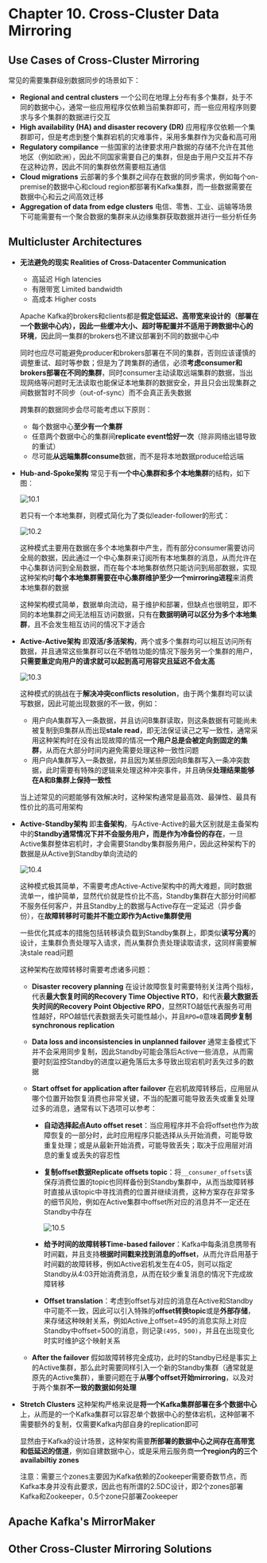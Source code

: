 # Chapter 10. Cross-Cluster Data Mirroring

## Use Cases of Cross-Cluster Mirroring

常见的需要集群级别数据同步的场景如下：

- **Regional and central clusters**
  一个公司在地理上分布有多个集群，处于不同的数据中心，通常一些应用程序仅依赖当前集群即可，而一些应用程序则要求与多个集群的数据进行交互
- **High availability (HA) and disaster recovery (DR)**
  应用程序仅依赖一个集群即可，但是考虑到整个集群宕机的灾难事件，采用多集群作为灾备和高可用
- **Regulatory compilance**
  一些国家的法律要求用户数据的存储不允许在其他地区（例如欧洲），因此不同国家需要自己的集群，但是由于用户交互并不存在这种边界，因此不同的集群依然需要相互通信
- **Cloud migrations**
  云部署的多个集群之间存在数据的同步需求，例如每个on-premise的数据中心和cloud region都部署有Kafka集群，而一些数据需要在数据中心和云之间高效迁移
- **Aggregation of data from edge clusters**
  电信、零售、工业、运输等场景下可能需要有一个聚合数据的集群来从边缘集群获取数据并进行一些分析任务

## Multicluster Architectures

- **无法避免的现实 Realities of Cross-Datacenter Communication**
  - 高延迟 High latencies
  - 有限带宽 Limited bandwidth
  - 高成本 Higher costs

  Apache Kafka的brokers和clients都是**假定低延迟、高带宽来设计的（部署在一个数据中心内），因此一些缓冲大小、超时等配置并不适用于跨数据中心的环境**，因此同一集群的brokers也不建议部署到不同的数据中心中

  同时也应尽可能避免producer和brokers部署在不同的集群，否则应该谨慎的调整重试、超时等参数；但是为了跨集群的通信，必须**考虑consumer和brokers部署在不同的集群**，同时consumer主动读取远端集群的数据，当出现网络等问题时无法读取也能保证本地集群的数据安全，并且只会出现集群之间数据暂时不同步（out-of-sync）而不会真正丢失数据

  跨集群的数据同步会尽可能考虑以下原则：
  - 每个数据中心**至少有一个集群**
  - 任意两个数据中心的集群间**replicate event恰好一次**（除非网络出错导致的重试）
  - 尽可能**从远端集群consume**数据，而不是将本地数据produce给远端
- **Hub-and-Spoke架构**
  常见于有**一个中心集群和多个本地集群**的结构，如下图：

  ![10.1](images/10.1.png)

  若只有一个本地集群，则模式简化为了类似leader-follower的形式：

  ![10.2](images/10.2.png)

  这种模式主要用在数据在多个本地集群中产生，而有部分consumer需要访问全局的数据，因此通过一个中心集群来订阅所有本地集群的消息，从而允许在中心集群访问到全局数据，而在每个本地集群依然只能访问到局部数据，实现这种架构时**每个本地集群需要在中心集群维护至少一个mirroring进程**来消费本地集群的数据

  这种架构模式简单，数据单向流动，易于维护和部署，但缺点也很明显，即不同的本地集群之间无法相互访问数据，只有在**数据明确可以区分为多个本地集群**，且不会发生相互访问的情况下才适合

- **Active-Active架构**
  即**双活/多活架构**，两个或多个集群均可以相互访问所有数据，并且通常这些集群可以在不牺牲功能的情况下服务另一个集群的用户，**只需要重定向用户的请求就可以起到高可用容灾且延迟不会太高**

  ![10.3](images/10.3.png)

  这种模式的挑战在于**解决冲突conflicts resolution**，由于两个集群均可以读写数据，因此可能出现数据的不一致，例如：
  - 用户向A集群写入一条数据，并且访问B集群读取，则这条数据有可能尚未被复制到B集群从而出现**stale read**，即无法保证读己之写一致性，通常采用这种架构时在没有出现故障的情况**一个用户总是会被定向到固定的集群**，从而在大部分时间内避免需要处理这种一致性问题
  - 用户向A集群写入一条数据，并且因为某些原因向B集群写入一条冲突数据，此时需要有特殊的逻辑来处理这种冲突事件，并且确保**处理结果能够在A和B集群上保持一致性**

  当上述常见的问题能够有效解决时，这种架构通常是最高效、最弹性、最具有性价比的高可用架构

- **Active-Standby架构**
  即**主备架构**，与Active-Active的最大区别就是主备架构中的**Standby通常情况下并不会服务用户，而是作为冷备份的存在**，一旦Active集群整体宕机时，才会需要Standby集群服务用户，因此这种架构下的数据是从Active到Standby单向流动的

  ![10.4](images/10.4.png)

  这种模式极其简单，不需要考虑Active-Active架构中的两大难题，同时数据流单一，维护简单，显然代价就是性价比不高，Standby集群在大部分时间都不服务任何客户，并且Standby上的数据与Active存在一定延迟（异步备份），在**故障转移时可能并不能立即作为Active集群使用**

  一些优化其成本的措施包括转移读负载到Standby集群上，即类似**读写分离**的设计，主集群负责处理写入请求，而从集群负责处理读取请求，这同样需要解决stale read问题

  这种架构在故障转移时需要考虑诸多问题：
  - **Disaster recovery planning**
    在设计故障恢复时需要特别关注两个指标，代表**最大恢复时间的Recovery Time Objective RTO**，和代表**最大数据丢失时间的Recovery Point Objective RPO**，显然RTO越低代表服务可用性越好，RPO越低代表数据丢失可能性越小，并且`RPO=0`意味着**同步复制synchronous replication**
  - **Data loss and inconsistencies in unplanned failover**
    通常主备模式下并不会采用同步复制，因此Standby可能会落后Active一些消息，从而需要时刻监控Standby的进度以避免落后太多导致出现宕机时丢失过多的数据
  - **Start offset for application after failover**
    在宕机故障转移后，应用层从哪个位置开始恢复消费也非常关键，不当的配置可能导致丢失或重复处理过多的消息，通常有以下选项可以参考：
    - **自动选择起点Auto offset reset**：当应用程序并不会将offset也作为故障恢复的一部分时，此时应用程序只能选择从头开始消费，可能导致重复处理；或是从最新开始消费，可能导致丢失；取决于应用层对消息的重复或丢失的容忍性
    - **复制offset数据Replicate offsets topic**：将`__consumer_offsets`该保存消费位置的topic也同样备份到Standby集群中，从而当故障转移时直接从该topic中寻找消费的位置并继续消费，这种方案存在非常多的细节风险，例如在Active集群中offset所对应的消息并不一定还在Standby中存在

      ![10.5](images/10.5.png)

    - **给予时间的故障转移Time-based failover**：Kafka中每条消息携带有时间戳，并且支持**根据时间戳来找到消息的offset**，从而允许启用基于时间戳的故障转移，例如Active宕机发生在4:05，则可以指定Standby从4:03开始消费消息，从而在较少重复消息的情况下完成故障转移
    - **Offset translation**：考虑到offset与对应的消息在Active和Standby中可能不一致，因此可以引入特殊的**offset转换topic**或是**外部存储**，来存储这种映射关系，例如Active上offset=495的消息实际上对应Standby中offset=500的消息，则记录`(495, 500)`，并且在出现变化时实时维护这个映射关系

  - **After the failover**
    假如故障转移完全成功，此时的Standby已经是事实上的Active集群，那么此时需要同样引入一个新的Standby集群（通常就是原先的Active集群），重要问题在于**从哪个offset开始mirroring**，以及对于两个集群**不一致的数据如何处理**

- **Stretch Clusters**
  这种架构严格来说是**将一个Kafka集群部署在多个数据中心**上，从而是的一个Kafka集群可以容忍单个数据中心的整体宕机，这种部署不需要额外的复制，仅需要Kafka内部自身的replication即可

  显然由于Kafka的设计场景，这种架构需要**所部署的数据中心之间存在高带宽和低延迟的信道**，例如自建数据中心，或是采用云服务商**一个region内的三个availabiltiy zones**

  注意：需要三个zones主要因为Kafka依赖的Zookeeper需要奇数节点，而Kafka本身并没有此要求，因此也有所谓的2.5DC设计，即2个zones部署Kafka和Zookeeper，0.5个zone只部署Zookeeper

## Apache Kafka's MirrorMaker

## Other Cross-Cluster Mirroring Solutions
